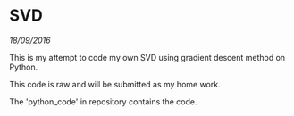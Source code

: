 # SVD

*18/09/2016*

This is my attempt to code my own SVD using gradient descent method on Python. 

This code is raw and will be submitted as my home work.

The 'python_code' in repository contains the code.
